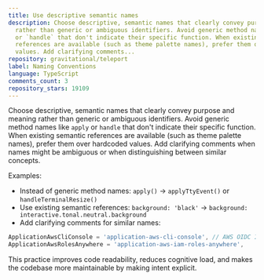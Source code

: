 ```yaml
---
title: Use descriptive semantic names
description: Choose descriptive, semantic names that clearly convey purpose and meaning
  rather than generic or ambiguous identifiers. Avoid generic method names like `apply`
  or `handle` that don't indicate their specific function. When existing semantic
  references are available (such as theme palette names), prefer them over hardcoded
  values. Add clarifying comments...
repository: gravitational/teleport
label: Naming Conventions
language: TypeScript
comments_count: 3
repository_stars: 19109
---
```


Choose descriptive, semantic names that clearly convey purpose and meaning rather than generic or ambiguous identifiers. Avoid generic method names like `apply` or `handle` that don't indicate their specific function. When existing semantic references are available (such as theme palette names), prefer them over hardcoded values. Add clarifying comments when names might be ambiguous or when distinguishing between similar concepts.

Examples:
- Instead of generic method names: `apply()` → `applyTtyEvent()` or `handleTerminalResize()`
- Use existing semantic references: `background: 'black'` → `background: interactive.tonal.neutral.background`
- Add clarifying comments for similar names:
```ts
ApplicationAwsCliConsole = 'application-aws-cli-console', // AWS OIDC IdP
ApplicationAwsRolesAnywhere = 'application-aws-iam-roles-anywhere',
```

This practice improves code readability, reduces cognitive load, and makes the codebase more maintainable by making intent explicit.